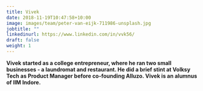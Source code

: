 ```yaml
---
title: Vivek
date: 2018-11-19T10:47:58+10:00
image: images/team/peter-van-eijk-711986-unsplash.jpg
jobtitle: ""
linkedinurl: https://www.linkedin.com/in/vvk56/
draft: false
weight: 1
---
```

**Vivek started as a college entrepreneur, where he ran two small businesses - a laundromat and restaurant. He did a brief stint at Volksy Tech as Product Manager before co-founding Alluzo. Vivek is an alumnus of IIM Indore.**